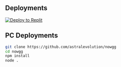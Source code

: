 ## Deployments

[![Deploy to Replit](https://binbashbanana.github.io/deploy-buttons/buttons/remade/replit.svg)](https://replit.com/github/astralevolution/nowus)

## PC Deployments

```sh
git clone https://github.com/astralevolution/nowgg
cd nowgg
npm install
node .
```
